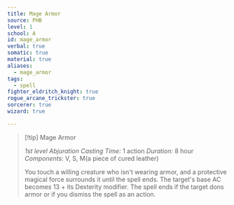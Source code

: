 ```yaml
---
title: Mage Armor
source: PHB
level: 1
school: A
id: mage_armor
verbal: true
somatic: true
material: true
aliases:
  - mage_armor
tags:
  - spell
fighter_eldritch_knight: true
rogue_arcane_trickster: true
sorcerer: true
wizard: true

---
```

>[!tip] Mage Armor
>
> *1st level Abjuration*
> *Casting Time:* 1 action
> *Duration:* 8 hour
> *Components:* V, S, M(a piece of cured leather)
>
>You touch a willing creature who isn't wearing armor, and a protective magical force surrounds it until the spell ends. The target's base AC becomes 13 + its Dexterity modifier. The spell ends if the target dons armor or if you dismiss the spell as an action.
>

